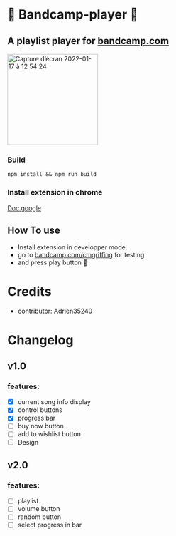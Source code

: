 # :construction: Bandcamp-player :construction:
## A playlist player for [bandcamp.com](https://bandcamp.com/)


<img width="204" alt="Capture d’écran 2022-01-17 à 12 54 24" src="https://user-images.githubusercontent.com/73515932/149765170-b437363d-5b50-4620-b38e-42cf3cb00209.png">


### Build
```CMD
npm install && npm run build
```
### Install extension in chrome
[Doc google](https://support.google.com/chrome/a/answer/2714278?hl=fr#:~:text=Acc%C3%A9dez%20%C3%A0%20chrome%3A%2F%2Fextensions,application%20ou%20de%20l'extension.)
## How To use
- Install extension in developper mode.
- go to [bandcamp.com/cmgriffing](https://bandcamp.com/cmgriffing) for testing
- and press play button :musical_note:
# Credits
- contributor: Adrien35240
# Changelog
## v1.0
### features:
* [x] current song info display
* [x] control buttons
* [x] progress bar
* [ ] buy now button
* [ ] add to wishlist button
* [ ] Design
## v2.0
### features:
* [ ] playlist
* [ ] volume button
* [ ] random button
* [ ] select progress in bar
